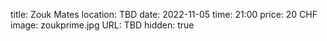 title: Zouk Mates
location: TBD
date: 2022-11-05
time: 21:00
price: 20 CHF
image: zoukprime.jpg
URL: TBD
hidden: true